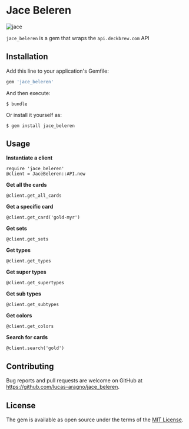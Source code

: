 # Jace Beleren

![jace](http://www.wizards.com/mtg/images/daily/wallpapers/WP_JacetheMindSculptor_2560x1600.jpg)

`jace_beleren` is a gem that wraps the `api.deckbrew.com` API


## Installation

Add this line to your application's Gemfile:

```ruby
gem 'jace_beleren'
```

And then execute:

    $ bundle

Or install it yourself as:

    $ gem install jace_beleren

## Usage

**Instantiate a client**

    require 'jace_beleren'
    @client = JaceBeleren::API.new

**Get all the cards**

    @client.get_all_cards

**Get a specific card**

    @client.get_card('gold-myr')

**Get sets**

    @client.get_sets

**Get types**

    @client.get_types

**Get super types**

    @client.get_supertypes

**Get sub types**

    @client.get_subtypes

**Get colors**

    @client.get_colors

**Search for cards**

    @client.search('gold')

## Contributing

Bug reports and pull requests are welcome on GitHub at https://github.com/lucas-aragno/jace_beleren.


## License

The gem is available as open source under the terms of the [MIT License](http://opensource.org/licenses/MIT).

